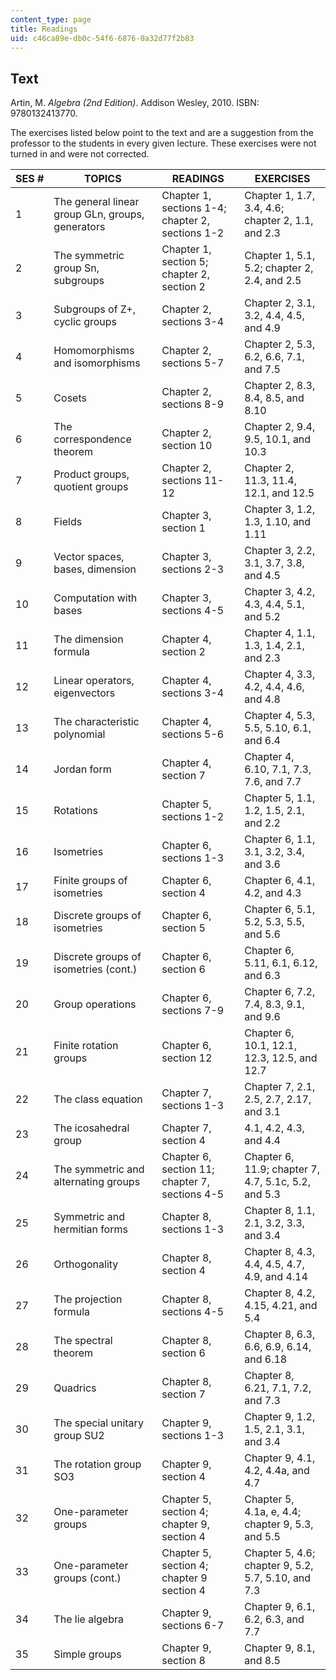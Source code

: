 ```yaml
---
content_type: page
title: Readings
uid: c46ca89e-db0c-54f6-6876-0a32d77f2b83
---
```


Text
----

Artin, M. _Algebra (2nd Edition)_. Addison Wesley, 2010. ISBN: 9780132413770.

The exercises listed below point to the text and are a suggestion from the professor to the students in every given lecture. These exercises were not turned in and were not corrected.

| SES # | TOPICS | READINGS | EXERCISES |
| --- | --- | --- | --- |
| 1 | The general linear group GLn, groups, generators | Chapter 1, sections 1-4; chapter 2, sections 1-2 | Chapter 1, 1.7, 3.4, 4.6; chapter 2, 1.1, and 2.3 |
| 2 | The symmetric group Sn, subgroups | Chapter 1, section 5; chapter 2, section 2 | Chapter 1, 5.1, 5.2; chapter 2, 2.4, and 2.5 |
| 3 | Subgroups of Z+, cyclic groups | Chapter 2, sections 3-4 | Chapter 2, 3.1, 3.2, 4.4, 4.5, and 4.9 |
| 4 | Homomorphisms and isomorphisms | Chapter 2, sections 5-7 | Chapter 2, 5.3, 6.2, 6.6, 7.1, and 7.5 |
| 5 | Cosets | Chapter 2, sections 8-9 | Chapter 2, 8.3, 8.4, 8.5, and 8.10 |
| 6 | The correspondence theorem | Chapter 2, section 10 | Chapter 2, 9.4, 9.5, 10.1, and 10.3 |
| 7 | Product groups, quotient groups | Chapter 2, sections 11-12 | Chapter 2, 11.3, 11.4, 12.1, and 12.5 |
| 8 | Fields | Chapter 3, section 1 | Chapter 3, 1.2, 1.3, 1.10, and 1.11 |
| 9 | Vector spaces, bases, dimension | Chapter 3, sections 2-3 | Chapter 3, 2.2, 3.1, 3.7, 3.8, and 4.5 |
| 10 | Computation with bases | Chapter 3, sections 4-5 | Chapter 3, 4.2, 4.3, 4.4, 5.1, and 5.2 |
| 11 | The dimension formula | Chapter 4, section 2 | Chapter 4, 1.1, 1.3, 1.4, 2.1, and 2.3 |
| 12 | Linear operators, eigenvectors | Chapter 4, sections 3-4 | Chapter 4, 3.3, 4.2, 4.4, 4.6, and 4.8 |
| 13 | The characteristic polynomial | Chapter 4, sections 5-6 | Chapter 4, 5.3, 5.5, 5.10, 6.1, and 6.4 |
| 14 | Jordan form | Chapter 4, section 7 | Chapter 4, 6.10, 7.1, 7.3, 7.6, and 7.7 |
| 15 | Rotations | Chapter 5, sections 1-2 | Chapter 5, 1.1, 1.2, 1.5, 2.1, and 2.2 |
| 16 | Isometries | Chapter 6, sections 1-3 | Chapter 6, 1.1, 3.1, 3.2, 3.4, and 3.6 |
| 17 | Finite groups of isometries | Chapter 6, section 4 | Chapter 6, 4.1, 4.2, and 4.3 |
| 18 | Discrete groups of isometries | Chapter 6, section 5 | Chapter 6, 5.1, 5.2, 5.3, 5.5, and 5.6 |
| 19 | Discrete groups of isometries (cont.) | Chapter 6, section 6 | Chapter 6, 5.11, 6.1, 6.12, and 6.3 |
| 20 | Group operations | Chapter 6, sections 7-9 | Chapter 6, 7.2, 7.4, 8.3, 9.1, and 9.6 |
| 21 | Finite rotation groups | Chapter 6, section 12 | Chapter 6, 10.1, 12.1, 12.3, 12.5, and 12.7 |
| 22 | The class equation | Chapter 7, sections 1-3 | Chapter 7, 2.1, 2.5, 2.7, 2.17, and 3.1 |
| 23 | The icosahedral group | Chapter 7, section 4 | 4.1, 4.2, 4.3, and 4.4 |
| 24 | The symmetric and alternating groups | Chapter 6, section 11; chapter 7, sections 4-5 | Chapter 6, 11.9; chapter 7, 4.7, 5.1c, 5.2, and 5.3 |
| 25 | Symmetric and hermitian forms | Chapter 8, sections 1-3 | Chapter 8, 1.1, 2.1, 3.2, 3.3, and 3.4 |
| 26 | Orthogonality | Chapter 8, section 4 | Chapter 8, 4.3, 4.4, 4.5, 4.7, 4.9, and 4.14 |
| 27 | The projection formula | Chapter 8, sections 4-5 | Chapter 8, 4.2, 4.15, 4.21, and 5.4 |
| 28 | The spectral theorem | Chapter 8, section 6 | Chapter 8, 6.3, 6.6, 6.9, 6.14, and 6.18 |
| 29 | Quadrics | Chapter 8, section 7 | Chapter 8, 6.21, 7.1, 7.2, and 7.3 |
| 30 | The special unitary group SU2 | Chapter 9, sections 1-3 | Chapter 9, 1.2, 1.5, 2.1, 3.1, and 3.4 |
| 31 | The rotation group SO3 | Chapter 9, section 4 | Chapter 9, 4.1, 4.2, 4.4a, and 4.7 |
| 32 | One-parameter groups | Chapter 5, section 4; chapter 9, section 4 | Chapter 5, 4.1a, e, 4.4; chapter 9, 5.3, and 5.5 |
| 33 | One-parameter groups (cont.) | Chapter 5, section 4; chapter 9 section 4 | Chapter 5, 4.6; chapter 9, 5.2, 5.7, 5.10, and 7.3 |
| 34 | The lie algebra | Chapter 9, sections 6-7 | Chapter 9, 6.1, 6.2, 6.3, and 7.7 |
| 35 | Simple groups | Chapter 9, section 8 | Chapter 9, 8.1, and 8.5